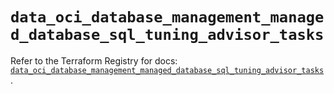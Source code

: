# `data_oci_database_management_managed_database_sql_tuning_advisor_tasks`

Refer to the Terraform Registry for docs: [`data_oci_database_management_managed_database_sql_tuning_advisor_tasks`](https://registry.terraform.io/providers/oracle/oci/7.19.0/docs/data-sources/database_management_managed_database_sql_tuning_advisor_tasks).
